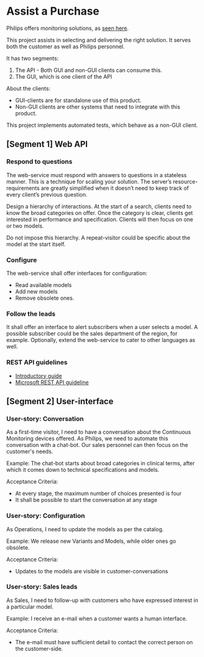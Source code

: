 # Assist a Purchase

Philips offers monitoring solutions, as [seen here](https://www.philips.co.in/healthcare/solutions/patient-monitoring/continuous-patient-monitoring-systems).

This project assists in selecting and delivering the right solution.
It serves both the customer as well as Philips personnel.

It has two segments:

1. The API - Both GUI and non-GUI clients can consume this.
1. The GUI, which is one client of the API

About the clients:

- GUI-clients are for standalone use of this product.
- Non-GUI clients are other systems that need to integrate with this product.

This project implements automated tests, which behave as a non-GUI client.

## [Segment 1] Web API

### Respond to questions

The web-service must respond with answers to questions in a stateless manner.
This is a technique for scaling your solution.
The server’s resource-requirements are greatly simplified
when it doesn’t need to keep track of every client’s previous question.

Design a hierarchy of interactions.
At the start of a search, clients need to know the broad categories on offer.
Once the category is clear, clients get interested in performance and specification.
Clients will then focus on one or two models.

Do not impose this hierarchy.
A repeat-visitor could be specific about the model at the start itself.

### Configure

The web-service shall offer interfaces for configuration:

- Read available models
- Add new models
- Remove obsolete ones.

### Follow the leads

It shall offer an interface to alert subscribers when a user selects a model.
A possible subscriber could be the sales department of the region, for example.
Optionally, extend the web-service to cater to other languages as well.

### REST API guidelines

- [Introductory guide](https://stackoverflow.blog/2020/03/02/best-practices-for-rest-api-design/)
- [Microsoft REST API guideline](https://github.com/microsoft/api-guidelines/blob/vNext/Guidelines.md)

## [Segment 2] User-interface

### User-story: Conversation

As a first-time visitor, I need to have a conversation about the
Continuous Monitoring devices offered.
As Philips, we need to automate this conversation with a chat-bot.
Our sales personnel can then focus on the customer's needs.

Example: The chat-bot starts about broad categories in clinical terms,
after which it comes down to technical specifications and models.

Acceptance Criteria:

- At every stage, the maximum number of choices presented is four
- It shall be possible to start the conversation at any stage

### User-story: Configuration

As Operations, I need to update the models as per the catalog.

Example: We release new Variants and Models,
while older ones go obsolete.

Acceptance Criteria:

- Updates to the models are visible in customer-conversations

### User-story: Sales leads

As Sales, I need to follow-up with customers
who have expressed interest in a particular model.

Example: I receive an e-mail when a customer wants a human interface.

Acceptance Criteria:

- The e-mail must have sufficient detail to contact the correct person
on the customer-side.

